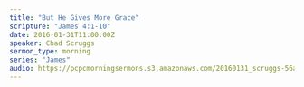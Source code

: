 ```yaml
---
title: "But He Gives More Grace"
scripture: "James 4:1-10"
date: 2016-01-31T11:00:00Z
speaker: Chad Scruggs
sermon_type: morning
series: "James"
audio: https://pcpcmorningsermons.s3.amazonaws.com/20160131_scruggs-56ae60634c858.mp3 
---
```



